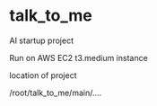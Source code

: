 # talk_to_me

AI startup project 


Run on AWS EC2 t3.medium instance

location of project

/root/talk_to_me/main/....